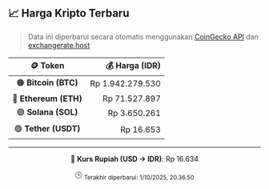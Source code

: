 

<!-- HARGA_KRIPTO -->
## 📈 Harga Kripto Terbaru

> Data ini diperbarui secara otomatis menggunakan [CoinGecko API](https://www.coingecko.com/) dan [exchangerate.host](https://exchangerate.host/)

<div align="center">

| 🪙 Token | 💰 Harga (IDR) |
|:------:|---------------:|
| 🟠 **Bitcoin (BTC)**   | Rp 1.942.279.530 |
| 🔵 **Ethereum (ETH)**  | Rp 71.527.897 |
| 🟣 **Solana (SOL)**    | Rp 3.650.261 |
| 🟢 **Tether (USDT)**   | Rp 16.653 |

---

💱 **Kurs Rupiah (USD → IDR)**: Rp 16.634

🕒 <sub>Terakhir diperbarui: 1/10/2025, 20.36.50</sub>

</div>
<!-- /HARGA_KRIPTO -->